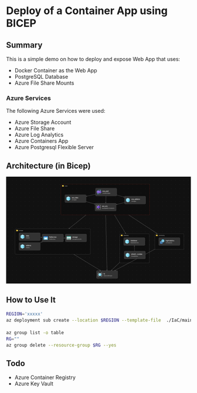 # Deploy of a Container App using BICEP

## Summary

This is a simple demo on how to deploy and expose Web App that uses:

- Docker Container as the Web App
- PostgreSQL Database
- Azure File Share Mounts

### Azure Services
The following Azure Services were used:
- Azure Storage Account
- Azure File Share
- Azure Log Analytics
- Azure Containers App
- Azure Postgresql Flexible Server

## Architecture (in Bicep)


![](./IaC/azure-aca-architecture.png)

## How to Use It

```sh
REGION='xxxxx'
az deployment sub create --location $REGION --template-file  ./IaC/main.bicep -c

az group list -o table
RG=""
az group delete --resource-group $RG --yes
```

## Todo

- Azure Container Registry
- Azure Key Vault
